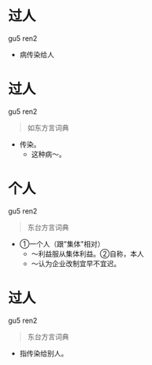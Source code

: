 # 过人
gu5 ren2
- 病传染给人

# 过人
gu5 ren2
> 如东方言词典
- 传染。
  - 这种病～。

# 个人
gu5 ren2
> 东台方言词典
- ①一个人（跟"集体"相对）
  - ～利益服从集体利益。②自称，本人
  - ～认为企业改制宜早不宜迟。

# 过人
gu5 ren2
> 东台方言词典
- 指传染给别人。
